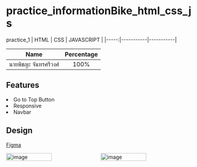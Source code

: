 # practice_informationBike_html_css_js
practice_1
| HTML | CSS | JAVASCRIPT     |
|-----:|-----------|-----------|

| Name                  | Percentage |
| --------------------- | :--------: |
| นายพิชญะ จันทรศรีวงศ์ |    100%    |

## Features
  <li> Go to Top Button</li>
  <li> Responsive </li>
  <li> Navbar </li>

## Design
[Figma](https://www.figma.com/file/GTFWngiz1jEoFlU6yXqwEI/practice-html-css-js-%2F-informationBike?type=design&node-id=0%3A1&t=nKWsgcNWM44KRX4d-1)
  
<div style="display: flex;,flex-direction: row;">
  <img src="https://github.com/Earfi/practice_informationBike_html_css_js/assets/129359335/a11925bf-f1dc-4784-9f5e-bc8c4ad7769c" alt="image" style="width: 50%; max-width: 500px;">
  <img src="https://github.com/Earfi/practice_informationBike_html_css_js/assets/129359335/248d6520-9263-44c1-ba25-dcdee8960cc4" alt="image" style="width: 50%; max-width: 500px; margin-left: 10px;">
</div>
